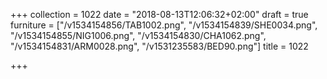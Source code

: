 +++
collection = 1022
date = "2018-08-13T12:06:32+02:00"
draft = true
furniture = ["/v1534154856/TAB1002.png", "/v1534154839/SHE0034.png", "/v1534154855/NIG1006.png", "/v1534154830/CHA1062.png", "/v1534154831/ARM0028.png", "/v1531235583/BED90.png"]
title = 1022

+++
